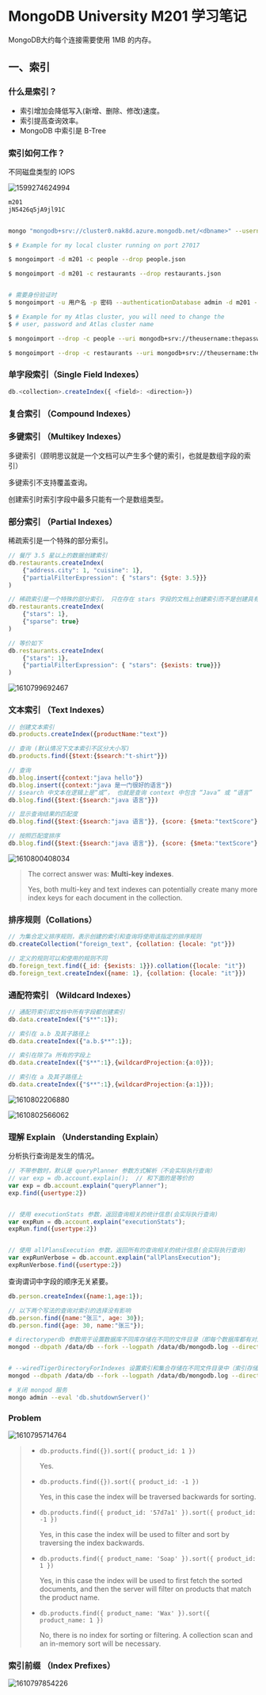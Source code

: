 # MongoDB University M201 学习笔记



MongoDB大约每个连接需要使用 1MB 的内存。



## 一、索引

### 什么是索引？

- 索引增加会降低写入(新增、删除、修改)速度。
- 索引提高查询效率。
- MongoDB 中索引是 B-Tree



### 索引如何工作？


不同磁盘类型的 IOPS

![1599274624994](images/1599274624994.png)







```bash
m201
jN5426q5jA9jl91C


mongo "mongodb+srv://cluster0.nak8d.azure.mongodb.net/<dbname>" --username m201
```

```bash
$ # Example for my local cluster running on port 27017

$ mongoimport -d m201 -c people --drop people.json

$ mongoimport -d m201 -c restaurants --drop restaurants.json


# 需要身份验证时
$ mongoimport -u 用户名 -p 密码 --authenticationDatabase admin -d m201 -c people --drop people.json
```



```bash
$ # Example for my Atlas cluster, you will need to change the
$ # user, password and Atlas cluster name

$ mongoimport --drop -c people --uri mongodb+srv://theusername:thepassword@m201-nhtgi.mongodb.net/m201 people.json

$ mongoimport --drop -c restaurants --uri mongodb+srv://theusername:thepassword@m201-nhtgi.mongodb.net/m201 restaurants.json
```



### 单字段索引（Single Field Indexes）

```javascript
db.<collection>.createIndex({ <field>: <direction>})
```

### 复合索引 （Compound Indexes）





### 多键索引 （Multikey Indexes）

多键索引（顾明思议就是一个文档可以产生多个健的索引，也就是数组字段的索引）

多键索引不支持覆盖查询。

创建索引时索引字段中最多只能有一个是数组类型。



### 部分索引  （Partial Indexes）

稀疏索引是一个特殊的部分索引。

```js
// 餐厅 3.5 星以上的数据创建索引
db.restaurants.createIndex(
	{"address.city": 1, "cuisine": 1},
	{"partialFilterExpression": { "stars": {$gte: 3.5}}}
)

// 稀疏索引是一个特殊的部分索引， 只在存在 stars 字段的文档上创建索引而不是创建具有空值键的索引
db.restaurants.createIndex(
	{"stars": 1},
	{"sparse": true}
)

// 等价如下
db.restaurants.createIndex(
	{"stars": 1},
	{"partialFilterExpression": { "stars": {$exists: true}}}
)
```

![1610799692467](images/1610799692467.png)

### 文本索引 （Text Indexes）

```js
// 创建文本索引
db.products.createIndex({productName:"text"})

// 查询 (默认情况下文本索引不区分大小写)
db.products.find({$text:{$search:"t-shirt"}})
```



```js
// 查询
db.blog.insert({context:"java hello"})
db.blog.insert({context:"java 是一门很好的语言"})
// $search 中文本在逻辑上是“或”， 也就是查询 context 中包含 “Java” 或 “语言”
db.blog.find({$text:{$search:"java 语言"}})

// 显示查询结果的匹配度
db.blog.find({$text:{$search:"java 语言"}}, {score: {$meta:"textScore"}});

// 按照匹配度排序
db.blog.find({$text:{$search:"java 语言"}}, {score: {$meta:"textScore"}}).sort({score: {$meta:"textScore"}});
```

![1610800408034](images/1610800408034.png)

> The correct answer was: **Multi-key indexes**.
>
> Yes, both multi-key and text indexes can potentially create many more index keys for each document in the collection.



### 排序规则（Collations）

```js
// 为集合定义排序规则，表示创建的索引和查询将使用该指定的排序规则
db.createCollection("foreign_text", {collation: {locale: "pt"}})

// 定义的规则可以和使用的规则不同
db.foreign_text.find({_id: {$exists: 1}}).collation({locale: "it"})
db.foreign_text.createIndex({name: 1}, {collation: {locale: "it"}})
```



### 通配符索引 （Wildcard Indexes）

```js
// 通配符索引即文档中所有字段都创建索引
db.data.createIndex({"$**":1});

// 索引在 a.b 及其子路径上
db.data.createIndex({"a.b.$**":1});

// 索引在除了a 所有的字段上
db.data.createIndex({"$**":1},{wildcardProjection:{a:0}});

// 索引在 a 及其子路径上
db.data.createIndex({"$**":1},{wildcardProjection:{a:1}});
```

![1610802206880](images/1610802206880.png)

![1610802566062](images/1610802566062.png)

### 理解 Explain （Understanding Explain）

分析执行查询是发生的情况。

```javascript
// 不带参数时，默认是 queryPlanner 参数方式解析（不会实际执行查询）
// var exp = db.account.explain();  // 和下面的是等价的
var exp = db.account.explain("queryPlanner");
exp.find({usertype:2})


// 使用 executionStats 参数，返回查询相关的统计信息(会实际执行查询)
var expRun = db.account.explain("executionStats");
expRun.find({usertype:2})


// 使用 allPlansExecution 参数，返回所有的查询相关的统计信息(会实际执行查询)
var expRunVerbose = db.account.explain("allPlansExecution");
expRunVerbose.find({usertype:2})

```







查询谓词中字段的顺序无关紧要。

```js
db.person.createIndex({name:1,age:1});

// 以下两个写法的查询对索引的选择没有影响
db.person.find({name:"张三", age: 30});
db.person.find({age: 30, name:"张三"});
```



```bash
# directoryperdb 参数用于设置数据库不同库存储在不同的文件目录（即每个数据库都有对应的文件夹）
mongod --dbpath /data/db --fork --logpath /data/db/mongodb.log --directoryperdb


# --wiredTigerDirectoryForIndexes 设置索引和集合存储在不同文件目录中（索引存储在 index 目录， 集合存储在 collection 目录）
mongod --dbpath /data/db --fork --logpath /data/db/mongodb.log --directoryperdb --wiredTigerDirectoryForIndexes
```



```bash
# 关闭 mongod 服务
mongo admin --eval 'db.shutdownServer()'
```



### Problem

![1610795714764](images/1610795714764.png)

> - `db.products.find({}).sort({ product_id: 1 })`
>
>   Yes.
>
> - `db.products.find({}).sort({ product_id: -1 })`
>
>   Yes, in this case the index will be traversed backwards for sorting.
>
> - `db.products.find({ product_id: '57d7a1' }).sort({ product_id: -1 })`
>
>   Yes, in this case the index will be used to filter and sort by traversing the index backwards.
>
> - `db.products.find({ product_name: 'Soap' }).sort({ product_id: 1 })`
>
>   Yes, in this case the index will be used to first fetch the sorted documents, and then the server will filter on products that match the product name.
>
> - `db.products.find({ product_name: 'Wax' }).sort({ product_name: 1 })`
>
>   No, there is no index for sorting or filtering. A collection scan and an in-memory sort will be necessary.





### 索引前缀 （Index Prefixes）

![1610797854226](images/1610797854226.png)







